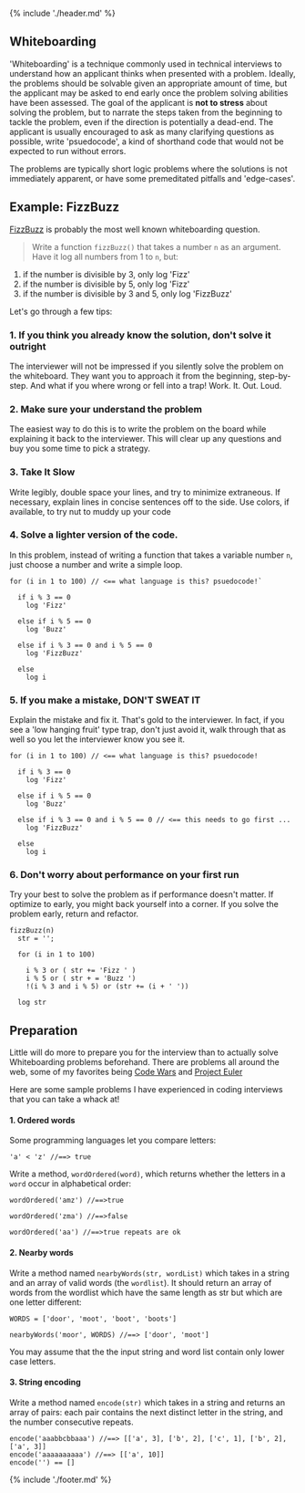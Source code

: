 {% include './header.md' %}

## Whiteboarding

'Whiteboarding' is a technique commonly used in technical interviews to understand
how an applicant thinks when presented with a problem. Ideally, the problems
should be solvable given an appropriate amount of time, but the applicant may
be asked to end early once the problem solving abilities have been assessed. The
goal of the applicant is **not to stress** about solving the problem, but to
narrate the steps taken from the beginning to tackle the problem, even if the
direction is potentially a dead-end. The applicant is usually encouraged to ask
as many clarifying questions as possible, write 'psuedocode', a kind of shorthand
code that would not be expected to run without errors.

The problems are typically short logic problems where the solutions is not immediately
apparent, or have some premeditated pitfalls and 'edge-cases'.

## Example: FizzBuzz

[FizzBuzz](https://en.wikipedia.org/wiki/Fizz_buzz#Programming_interviews) is
probably the most well known whiteboarding question.

> Write a function `fizzBuzz()` that takes a number `n` as an argument. Have it
log all numbers from 1 to `n`, but:
1. if the number is divisible by 3, only log 'Fizz'
1. if the number is divisible by 5, only log 'Fizz'
1. if the number is divisible by 3 and 5, only log 'FizzBuzz'

Let's go through a few tips:

### 1. If you think you already know the solution, don't solve it outright

The interviewer will not be impressed if you silently solve the problem on the
whiteboard. They want you to approach it from the beginning, step-by-step. And
what if you where wrong or fell into a trap! Work. It. Out. Loud.

### 2. Make sure your understand the problem

The easiest way to do this is to write the problem on the board while explaining it
back to the interviewer. This will clear up any questions and buy you some time to
pick a strategy.

### 3. Take It Slow

Write legibly, double space your lines, and try to minimize extraneous. If
necessary, explain lines in concise sentences off to the side. Use colors, if
available, to try nut to muddy up your code

### 4. Solve a lighter version of the code.
In this problem, instead of writing a function that takes a variable number `n`,
just choose a number and write a simple loop.

```
for (i in 1 to 100) // <== what language is this? psuedocode!`

  if i % 3 == 0
    log 'Fizz'

  else if i % 5 == 0
    log 'Buzz'

  else if i % 3 == 0 and i % 5 == 0
    log 'FizzBuzz'

  else
    log i
```

### 5. If you make a mistake, DON'T SWEAT IT
Explain the mistake and fix it. That's gold to the interviewer. In fact, if you
see a 'low hanging fruit' type trap, don't just avoid it, walk through that as
well so you let the interviewer know you see it.

```
for (i in 1 to 100) // <== what language is this? psuedocode!

  if i % 3 == 0
    log 'Fizz'

  else if i % 5 == 0
    log 'Buzz'

  else if i % 3 == 0 and i % 5 == 0 // <== this needs to go first ...
    log 'FizzBuzz'

  else
    log i
```

### 6. Don't worry about performance on your first run

Try your best to solve the problem as if performance doesn't matter. If optimize
to early, you might back yourself into a corner. If you solve the problem early,
return and refactor.

```
fizzBuzz(n)
  str = '';

  for (i in 1 to 100)

    i % 3 or ( str += 'Fizz ' )
    i % 5 or ( str + = 'Buzz ')
    !(i % 3 and i % 5) or (str += (i + ' '))

  log str
```

## Preparation

Little will do more to prepare you for the interview than to actually solve Whiteboarding
problems beforehand. There are problems all around the web, some of my favorites
being [Code Wars](https://www.codewars.com/) and [Project Euler](https://projecteuler.net/)

Here are some sample problems I have experienced in coding interviews that you
can take a whack at!

#### 1. Ordered words
Some programming languages let you compare letters:

`'a' < 'z' //==> true`

Write a method, `wordOrdered(word)`, which returns whether the letters in a
`word` occur in alphabetical order:

```
wordOrdered('amz') //==>true

wordOrdered('zma') //==>false

wordOrdered('aa') //==>true repeats are ok
```

#### 2. Nearby words
Write a method named `nearbyWords(str, wordList)` which takes in a string and
an array of valid words (the `wordlist`). It should return an array of words
from the wordlist which have the same length as str but which are one letter different:
```
WORDS = ['door', 'moot', 'boot', 'boots']

nearbyWords('moor', WORDS) //==> ['door', 'moot']
```

You may assume that the the input string and word list contain only lower case letters.

#### 3. String encoding
Write a method named `encode(str)` which takes in a string and returns an array
of pairs: each pair contains the next distinct letter in the string, and the
number consecutive repeats.

```
encode('aaabbcbbaaa') //==> [['a', 3], ['b', 2], ['c', 1], ['b', 2], ['a', 3]]
encode('aaaaaaaaaa') //==> [['a', 10]]
encode('') == []

```

{% include './footer.md' %}
